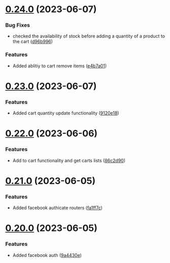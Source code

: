 # [0.24.0](https://github.com/hossainchisty/eCommerce-Backend-API/compare/v0.23.0...v0.24.0) (2023-06-07)


### Bug Fixes

* checked the availability of stock before adding a quantity of a product to the cart ([d96b996](https://github.com/hossainchisty/eCommerce-Backend-API/commit/d96b996cb7b0f76cbcdd39be29063b7ab1cb2444))


### Features

* Added ablitiy to cart remove items ([e4b7a01](https://github.com/hossainchisty/eCommerce-Backend-API/commit/e4b7a011192e5c7999d6ae4c1d475e1f3bdaf4a3))



# [0.23.0](https://github.com/hossainchisty/eCommerce-Backend-API/compare/v0.22.0...v0.23.0) (2023-06-07)


### Features

* Added cart quantity update functionality ([9120e18](https://github.com/hossainchisty/eCommerce-Backend-API/commit/9120e1830d45d020e5924c2f748eafc1227ae07a))



# [0.22.0](https://github.com/hossainchisty/eCommerce-Backend-API/compare/v0.21.0...v0.22.0) (2023-06-06)


### Features

* Add to cart functionality and get carts lists ([86c2d90](https://github.com/hossainchisty/eCommerce-Backend-API/commit/86c2d90a64f6375e8c5132d8c89c537b160198d3))



# [0.21.0](https://github.com/hossainchisty/eCommerce-Backend-API/compare/v0.20.0...v0.21.0) (2023-06-05)


### Features

* Added facebook authicate routers ([fa1ff7c](https://github.com/hossainchisty/eCommerce-Backend-API/commit/fa1ff7c9aa2d71fef7f7c8ec1505f9b180426a9f))



# [0.20.0](https://github.com/hossainchisty/eCommerce-Backend-API/compare/v0.19.0...v0.20.0) (2023-06-05)


### Features

* Added facebook auth ([9a4430e](https://github.com/hossainchisty/eCommerce-Backend-API/commit/9a4430e640702d7bb43d8d46244fe931fcf682b1))



